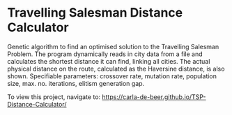 # Travelling Salesman Distance Calculator

Genetic algorithm to find an optimised solution to the Travelling Salesman Problem.
The program dynamically reads in city data from a file and calculates the shortest distance it can find, linking all cities.
The actual physical distance on the route, calculated as the Haversine distance, is also shown.
Specifiable parameters: crossover rate, mutation rate, population size, max. no. iterations, elitism generation gap.

To view this project, navigate to: https://carla-de-beer.github.io/TSP-Distance-Calculator/
